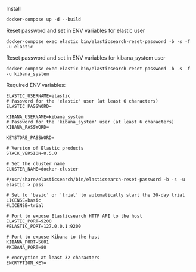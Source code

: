 Install
```
docker-compose up -d --build
```
Reset password and set in ENV variables for elastic user
```
docker-compose exec elastic bin/elasticsearch-reset-password -b -s -f -u elastic
```
Reset password and set in ENV variables for kibana_system user
```
docker-compose exec elastic bin/elasticsearch-reset-password -b -s -f -u kibana_system
```

Required ENV variables:
```
ELASTIC_USERNAME=elastic
# Password for the 'elastic' user (at least 6 characters)
ELASTIC_PASSWORD=

KIBANA_USERNAME=kibana_system
# Password for the 'kibana_system' user (at least 6 characters)
KIBANA_PASSWORD=

KEYSTORE_PASSWORD=

# Version of Elastic products
STACK_VERSION=8.5.0

# Set the cluster name
CLUSTER_NAME=docker-cluster

#/usr/share/elasticsearch/bin/elasticsearch-reset-password -b -s -u elastic > pass

# Set to 'basic' or 'trial' to automatically start the 30-day trial
LICENSE=basic
#LICENSE=trial

# Port to expose Elasticsearch HTTP API to the host
ELASTIC_PORT=9200
#ELASTIC_PORT=127.0.0.1:9200

# Port to expose Kibana to the host
KIBANA_PORT=5601
#KIBANA_PORT=80

# encryption at least 32 characters
ENCRYPTION_KEY=

```
